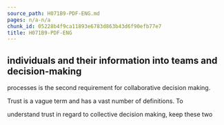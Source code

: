 ```yaml
---
source_path: H071B9-PDF-ENG.md
pages: n/a-n/a
chunk_id: 05228b4f9ca11893e6783d863b43d6f90efb77e7
title: H071B9-PDF-ENG
---
```

## individuals and their information into teams and decision-making

processes is the second requirement for collaborative decision making.

Trust is a vague term and has a vast number of definitions. To

understand trust in regard to collective decision making, keep these two

